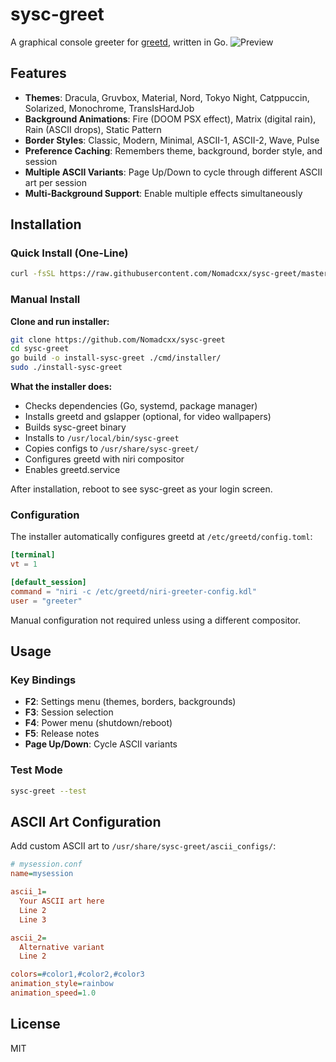 # sysc-greet

A graphical console greeter for [greetd](https://git.sr.ht/~kennylevinsen/greetd), written in Go.
![Preview](https://github.com/Nomadcxx/sysc-greet/raw/master/assets/showcase.gif)

## Features

- **Themes**: Dracula, Gruvbox, Material, Nord, Tokyo Night, Catppuccin, Solarized, Monochrome, TransIsHardJob
- **Background Animations**: Fire (DOOM PSX effect), Matrix (digital rain), Rain (ASCII drops), Static Pattern
- **Border Styles**: Classic, Modern, Minimal, ASCII-1, ASCII-2, Wave, Pulse
- **Preference Caching**: Remembers theme, background, border style, and session
- **Multiple ASCII Variants**: Page Up/Down to cycle through different ASCII art per session
- **Multi-Background Support**: Enable multiple effects simultaneously

## Installation

### Quick Install (One-Line)

```bash
curl -fsSL https://raw.githubusercontent.com/Nomadcxx/sysc-greet/master/install.sh | sudo bash
```

### Manual Install

**Clone and run installer:**

```bash
git clone https://github.com/Nomadcxx/sysc-greet
cd sysc-greet
go build -o install-sysc-greet ./cmd/installer/
sudo ./install-sysc-greet
```

**What the installer does:**
- Checks dependencies (Go, systemd, package manager)
- Installs greetd and gslapper (optional, for video wallpapers)
- Builds sysc-greet binary
- Installs to `/usr/local/bin/sysc-greet`
- Copies configs to `/usr/share/sysc-greet/`
- Configures greetd with niri compositor
- Enables greetd.service

After installation, reboot to see sysc-greet as your login screen.

### Configuration

The installer automatically configures greetd at `/etc/greetd/config.toml`:

```toml
[terminal]
vt = 1

[default_session]
command = "niri -c /etc/greetd/niri-greeter-config.kdl"
user = "greeter"
```

Manual configuration not required unless using a different compositor.

## Usage

### Key Bindings

- **F2**: Settings menu (themes, borders, backgrounds)
- **F3**: Session selection
- **F4**: Power menu (shutdown/reboot)
- **F5**: Release notes
- **Page Up/Down**: Cycle ASCII variants

### Test Mode

```bash
sysc-greet --test
```

## ASCII Art Configuration

Add custom ASCII art to `/usr/share/sysc-greet/ascii_configs/`:

```ini
# mysession.conf
name=mysession

ascii_1=
  Your ASCII art here
  Line 2
  Line 3

ascii_2=
  Alternative variant
  Line 2

colors=#color1,#color2,#color3
animation_style=rainbow
animation_speed=1.0
```

## License

MIT
